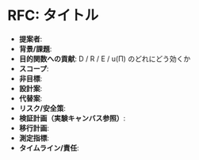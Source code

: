 # RFC: タイトル

- **提案者**:
- **背景/課題**:
- **目的関数への貢献**: D / R / E / u(Π) のどれにどう効くか
- **スコープ**:
- **非目標**:
- **設計案**:
- **代替案**:
- **リスク/安全策**:
- **検証計画（実験キャンバス参照）**:
- **移行計画**:
- **測定指標**:
- **タイムライン/責任**:
